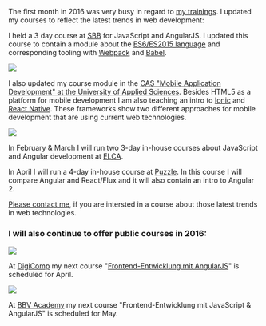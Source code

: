 The first month in 2016 was very busy in regard to [my trainings](http://www.ivorycode.com/#schulung). I updated my courses to reflect the latest trends in web development:

I  held a 3 day course at [SBB](http://www.sbb.ch/sbb-konzern.html) for JavaScript and AngularJS. I updated this course to contain a module about the [ES6/ES2015 language](http://www.ecma-international.org/ecma-262/6.0/) and corresponding tooling with [Webpack](https://webpack.github.io/) and [Babel](https://babeljs.io/).

<img class="jb-main-img-sm" src="https://lh3.googleusercontent.com/-objLJIOpVyI/Vr9jAyaXRmI/AAAAAAAADII/RqrLf34B_Dc/s1019-Ic42/ES6BabelWebPack.png">

I also updated my course module in the [CAS "Mobile Application Development" at the University of Applied Sciences](http://www.ti.bfh.ch/index.php?id=6375). Besides HTML5 as a platform for mobile development I am also teaching an intro to [Ionic](http://ionicframework.com/) and [React Native](https://facebook.github.io/react-native/). These frameworks show  two different approaches for mobile development that are using current web technologies.

<img class="jb-main-img-sm" src="https://lh3.googleusercontent.com/-JgxJ-AuqfPU/Vr9dHg-atfI/AAAAAAAADHw/Ik9zyQBu_yc/s640-Ic42/IonicReact.png">

In February & March I will run two 3-day in-house courses about JavaScript and Angular development at [ELCA](https://www.elca.ch/).

In April I will run a 4-day in-house course at [Puzzle](https://www.puzzle.ch). In this course I will compare Angular and React/Flux and it will also contain an intro to Angular 2.

[Please contact me](http://www.ivorycode.com/#schulung), if you are intersted in a course about those latest trends in web technologies.

### I will also continue to offer public courses in 2016:

[<img class="jb-main-img-sm" src="http://jonasbandi.net/blog/digi_logo.png">](https://www.digicomp.ch/weiterbildung/softwareentwicklung/web-und-mobile-app-entwicklung/webentwicklung/frontend-entwicklung-mit-angularjs)

At [DigiComp](https://www.digicomp.ch/) my next course "[Frontend-Entwicklung mit AngularJS](https://www.digicomp.ch/weiterbildung/softwareentwicklung/web-und-mobile-app-entwicklung/webentwicklung/frontend-entwicklung-mit-angularjs)" is scheduled for April.

[<img class="jb-main-img-xs" src="https://lh3.googleusercontent.com/p8adWCmDylHoECp3-s_dCRygkCjL6Bl2LYZ1I_tSzdyyH0ySv2dn-tZu57YSJxovLcqoj6HDujPzacPlkPDNpLo3RH2oed_TIwnL2v3-uleBI8-pt8JwVPpnvuPhhXra_3CZFIm8CQiP6q3MEp-wqBDaDL_cdaasaQq-QWOd3L0dVRz5IPKrcmK2kGb1wZ7VLzFAAhjsyLr58Zv0wMgL1_nYnjpuLlgRi5U1naL16rkeTufx8C7DORMspjx-n1daJ3ElAfObjRh6LcMPLHpA3OXg96OHee_2URe3sO7LkOHbT7wFFHMY6Ni7k5PgqlLmPhfM6Iy3FtSKY6MEv-5OGwUIkpORHeSw77m53haa2AkwOEkblVMmpEhEW8DFFbPZu0Rz050tXMVdkQl5rpfyWn0fp4tb9-pEOwuq17YavVMVrYnCFERb_3pxzCCBZcBO2KctTZc93hbc9ik6G5fewf50x7lYlYOgnuE-wQ6bwsjFPJqrEi62GJlWNJcnBPADlRrCk_wuhKWQTKiDaxLv1wNAA5tmMdQvj20U5YW1hrK0DJOjrq07PWnvZF7BSzQgOiIx=w475-h215-no">](https://www.bbv.ch/en/bbv-academy.html)

At [BBV Academy](https://www.bbv.ch/en/bbv-academy.html) my next course "Frontend-Entwicklung mit JavaScript & AngularJS" is scheduled for May.
